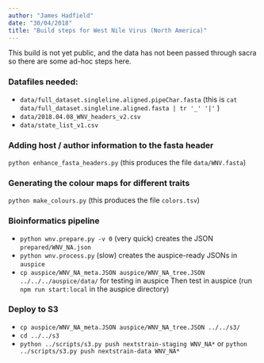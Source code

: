 ```yaml
---
author: "James Hadfield"
date: "30/04/2018"
title: "Build steps for West Nile Virus (North America)"
---
```


This build is not yet public, and the data has not been passed through sacra so there are some ad-hoc steps here.


### Datafiles needed:
* `data/full_dataset.singleline.aligned.pipeChar.fasta` (this is `cat data/full_dataset.singleline.aligned.fasta | tr '_' '|'` )
* `data/2018.04.08_WNV_headers_v2.csv`
* `data/state_list_v1.csv`


### Adding host / author information to the fasta header
`python enhance_fasta_headers.py` (this produces the file `data/WNV.fasta`)

### Generating the colour maps for different traits
`python make_colours.py` (this produces the file `colors.tsv`)

### Bioinformatics pipeline
* `python wnv.prepare.py -v 0` (very quick) creates the JSON `prepared/WNV_NA.json`
* `python wnv.process.py` (slow) creates the auspice-ready JSONs in `auspice`
* `cp auspice/WNV_NA_meta.JSON auspice/WNV_NA_tree.JSON ../../../auspice/data/` for testing in auspice
Then test in auspice (run `npm run start:local` in the auspice directory)


### Deploy to S3
* `cp auspice/WNV_NA_meta.JSON auspice/WNV_NA_tree.JSON ../../s3/`
* `cd ../../s3`
* `python ../scripts/s3.py push nextstrain-staging WNV_NA*` or `python ../scripts/s3.py push nextstrain-data WNV_NA*`
